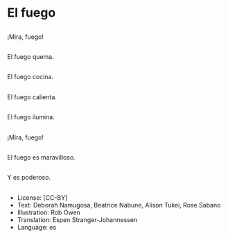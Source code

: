 # El fuego

##
¡Mira, fuego!

##
El fuego quema.

##
El fuego cocina.

##
El fuego calienta.

##
El fuego ilumina.

##
¡Mira, fuego!

##
El fuego es maravilloso.

##
Y es poderoso.

##
* License: [CC-BY]
* Text: Deborah Namugosa, Beatrice Nabune, Alison Tukei, Rose Sabano
* Illustration: Rob Owen
* Translation: Espen Stranger-Johannessen
* Language: es
